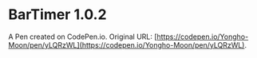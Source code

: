 # BarTimer 1.0.2

A Pen created on CodePen.io. Original URL: [https://codepen.io/Yongho-Moon/pen/yLQRzWL](https://codepen.io/Yongho-Moon/pen/yLQRzWL).

